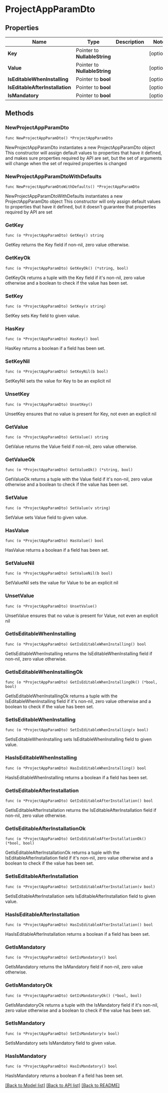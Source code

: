 # ProjectAppParamDto

## Properties

Name | Type | Description | Notes
------------ | ------------- | ------------- | -------------
**Key** | Pointer to **NullableString** |  | [optional] 
**Value** | Pointer to **NullableString** |  | [optional] 
**IsEditableWhenInstalling** | Pointer to **bool** |  | [optional] 
**IsEditableAfterInstallation** | Pointer to **bool** |  | [optional] 
**IsMandatory** | Pointer to **bool** |  | [optional] 

## Methods

### NewProjectAppParamDto

`func NewProjectAppParamDto() *ProjectAppParamDto`

NewProjectAppParamDto instantiates a new ProjectAppParamDto object
This constructor will assign default values to properties that have it defined,
and makes sure properties required by API are set, but the set of arguments
will change when the set of required properties is changed

### NewProjectAppParamDtoWithDefaults

`func NewProjectAppParamDtoWithDefaults() *ProjectAppParamDto`

NewProjectAppParamDtoWithDefaults instantiates a new ProjectAppParamDto object
This constructor will only assign default values to properties that have it defined,
but it doesn't guarantee that properties required by API are set

### GetKey

`func (o *ProjectAppParamDto) GetKey() string`

GetKey returns the Key field if non-nil, zero value otherwise.

### GetKeyOk

`func (o *ProjectAppParamDto) GetKeyOk() (*string, bool)`

GetKeyOk returns a tuple with the Key field if it's non-nil, zero value otherwise
and a boolean to check if the value has been set.

### SetKey

`func (o *ProjectAppParamDto) SetKey(v string)`

SetKey sets Key field to given value.

### HasKey

`func (o *ProjectAppParamDto) HasKey() bool`

HasKey returns a boolean if a field has been set.

### SetKeyNil

`func (o *ProjectAppParamDto) SetKeyNil(b bool)`

 SetKeyNil sets the value for Key to be an explicit nil

### UnsetKey
`func (o *ProjectAppParamDto) UnsetKey()`

UnsetKey ensures that no value is present for Key, not even an explicit nil
### GetValue

`func (o *ProjectAppParamDto) GetValue() string`

GetValue returns the Value field if non-nil, zero value otherwise.

### GetValueOk

`func (o *ProjectAppParamDto) GetValueOk() (*string, bool)`

GetValueOk returns a tuple with the Value field if it's non-nil, zero value otherwise
and a boolean to check if the value has been set.

### SetValue

`func (o *ProjectAppParamDto) SetValue(v string)`

SetValue sets Value field to given value.

### HasValue

`func (o *ProjectAppParamDto) HasValue() bool`

HasValue returns a boolean if a field has been set.

### SetValueNil

`func (o *ProjectAppParamDto) SetValueNil(b bool)`

 SetValueNil sets the value for Value to be an explicit nil

### UnsetValue
`func (o *ProjectAppParamDto) UnsetValue()`

UnsetValue ensures that no value is present for Value, not even an explicit nil
### GetIsEditableWhenInstalling

`func (o *ProjectAppParamDto) GetIsEditableWhenInstalling() bool`

GetIsEditableWhenInstalling returns the IsEditableWhenInstalling field if non-nil, zero value otherwise.

### GetIsEditableWhenInstallingOk

`func (o *ProjectAppParamDto) GetIsEditableWhenInstallingOk() (*bool, bool)`

GetIsEditableWhenInstallingOk returns a tuple with the IsEditableWhenInstalling field if it's non-nil, zero value otherwise
and a boolean to check if the value has been set.

### SetIsEditableWhenInstalling

`func (o *ProjectAppParamDto) SetIsEditableWhenInstalling(v bool)`

SetIsEditableWhenInstalling sets IsEditableWhenInstalling field to given value.

### HasIsEditableWhenInstalling

`func (o *ProjectAppParamDto) HasIsEditableWhenInstalling() bool`

HasIsEditableWhenInstalling returns a boolean if a field has been set.

### GetIsEditableAfterInstallation

`func (o *ProjectAppParamDto) GetIsEditableAfterInstallation() bool`

GetIsEditableAfterInstallation returns the IsEditableAfterInstallation field if non-nil, zero value otherwise.

### GetIsEditableAfterInstallationOk

`func (o *ProjectAppParamDto) GetIsEditableAfterInstallationOk() (*bool, bool)`

GetIsEditableAfterInstallationOk returns a tuple with the IsEditableAfterInstallation field if it's non-nil, zero value otherwise
and a boolean to check if the value has been set.

### SetIsEditableAfterInstallation

`func (o *ProjectAppParamDto) SetIsEditableAfterInstallation(v bool)`

SetIsEditableAfterInstallation sets IsEditableAfterInstallation field to given value.

### HasIsEditableAfterInstallation

`func (o *ProjectAppParamDto) HasIsEditableAfterInstallation() bool`

HasIsEditableAfterInstallation returns a boolean if a field has been set.

### GetIsMandatory

`func (o *ProjectAppParamDto) GetIsMandatory() bool`

GetIsMandatory returns the IsMandatory field if non-nil, zero value otherwise.

### GetIsMandatoryOk

`func (o *ProjectAppParamDto) GetIsMandatoryOk() (*bool, bool)`

GetIsMandatoryOk returns a tuple with the IsMandatory field if it's non-nil, zero value otherwise
and a boolean to check if the value has been set.

### SetIsMandatory

`func (o *ProjectAppParamDto) SetIsMandatory(v bool)`

SetIsMandatory sets IsMandatory field to given value.

### HasIsMandatory

`func (o *ProjectAppParamDto) HasIsMandatory() bool`

HasIsMandatory returns a boolean if a field has been set.


[[Back to Model list]](../README.md#documentation-for-models) [[Back to API list]](../README.md#documentation-for-api-endpoints) [[Back to README]](../README.md)


